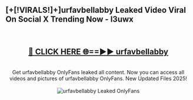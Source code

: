 <h2>[+[!VIRALS!]+]urfavbellabby Leaked Video Viral On Social X Trending Now - l3uwx</h2>
<br>
<div align="center">
<h2><a href="https://libra.edu.pl?urfavbellabby" rel="nofollow">🔴 CLICK HERE 🌐==►► urfavbellabby</a></h2>
<br>
Get urfavbellabby OnlyFans leaked all content. Now you can access all videos and pictures of urfavbellabby OnlyFans. New Updated Files 2025!
<br>
<br>
<a href="https://libra.edu.pl?urfavbellabby" rel="nofollow" data-target="animated-image.originalLink"><img src="https://i.ibb.co.com/WyWwxjT/player-gif2.gif" alt="urfavbellabby Leaked OnlyFans" style="max-width: 100%; display: inline-block;" data-target="animated-image.originalImage"></a>
</div>
<br>